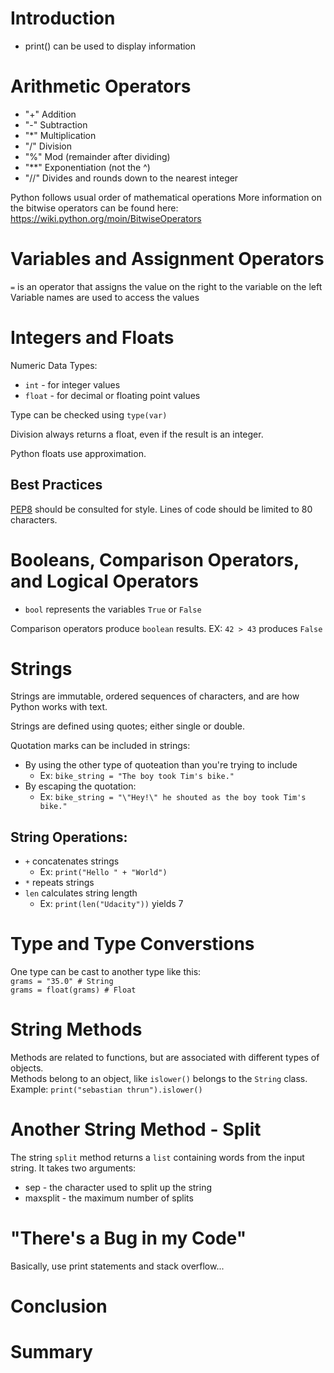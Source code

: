 # Introduction
- print() can be used to display information

# Arithmetic Operators
- "+" Addition
- "-" Subtraction
- "*" Multiplication
- "/" Division
- "%" Mod (remainder after dividing)
- "**" Exponentiation (not the ^)
- "//" Divides and rounds down to the nearest integer

Python follows usual order of mathematical operations
More information on the bitwise operators can be found here:
https://wiki.python.org/moin/BitwiseOperators

# Variables and Assignment Operators
`=` is an operator that assigns the value on the right to the variable on the left
Variable names are used to access the values

# Integers and Floats
Numeric Data Types:
- `int` - for integer values
- `float` - for decimal or floating point values

Type can be checked using `type(var)`

Division always returns a float, even if the result is an integer.

Python floats use approximation.

## Best Practices
[PEP8](https://www.python.org/dev/peps/pep-0008/) should be consulted for style. Lines of code should be limited to 80 characters.

# Booleans, Comparison Operators, and Logical Operators
- `bool` represents the variables `True` or `False`

Comparison operators produce `boolean` results. EX: `42 > 43` produces `False`

# Strings
Strings are immutable, ordered sequences of characters, and are how Python works with text.

Strings are defined using quotes; either single or double.

Quotation marks can be included in strings:
- By using the other type of quoteation than you're trying to include
    - Ex: `bike_string = "The boy took Tim's bike."`
- By escaping the quotation:
    - Ex: `bike_string = "\"Hey!\" he shouted as the boy took Tim's bike."`


## String Operations:
- `+` concatenates strings
    - Ex: `print("Hello " + "World")`
- `*` repeats strings
- `len` calculates string length
    - Ex: `print(len("Udacity"))` yields 7

# Type and Type Converstions
One type can be cast to another type like this:  
`grams = "35.0" # String`  
`grams = float(grams) # Float`

# String Methods
Methods are related to functions, but are associated with different types of objects.  
Methods belong to an object, like `islower()` belongs to the `String` class.  
Example: `print("sebastian thrun").islower()`

# Another String Method - Split
The string `split` method returns a `list` containing words from the input string.
It takes two arguments:
- sep - the character used to split up the string
- maxsplit - the maximum number of splits

# "There's a Bug in my Code"
Basically, use print statements and stack overflow...

# Conclusion

# Summary